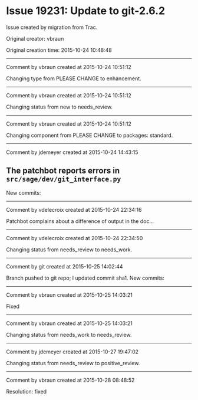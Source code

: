 # Issue 19231: Update to git-2.6.2

Issue created by migration from Trac.

Original creator: vbraun

Original creation time: 2015-10-24 10:48:48




---

Comment by vbraun created at 2015-10-24 10:51:12

Changing type from PLEASE CHANGE to enhancement.


---

Comment by vbraun created at 2015-10-24 10:51:12

Changing status from new to needs_review.


---

Comment by vbraun created at 2015-10-24 10:51:12

Changing component from PLEASE CHANGE to packages: standard.


---

Comment by jdemeyer created at 2015-10-24 14:43:15

The patchbot reports errors in `src/sage/dev/git_interface.py`
----
New commits:


---

Comment by vdelecroix created at 2015-10-24 22:34:16

Patchbot complains about a difference of output in the doc...


---

Comment by vdelecroix created at 2015-10-24 22:34:50

Changing status from needs_review to needs_work.


---

Comment by git created at 2015-10-25 14:02:44

Branch pushed to git repo; I updated commit sha1. New commits:


---

Comment by vbraun created at 2015-10-25 14:03:21

Fixed


---

Comment by vbraun created at 2015-10-25 14:03:21

Changing status from needs_work to needs_review.


---

Comment by jdemeyer created at 2015-10-27 19:47:02

Changing status from needs_review to positive_review.


---

Comment by vbraun created at 2015-10-28 08:48:52

Resolution: fixed
